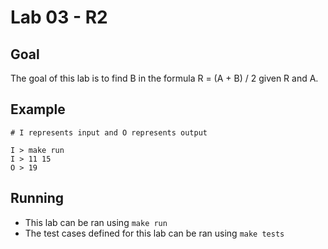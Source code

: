 # Lab 03 - R2

## Goal

The goal of this lab is to find B in the formula R = (A + B) / 2 given R and A.

## Example

```
# I represents input and O represents output

I > make run
I > 11 15
O > 19
```

## Running

- This lab can be ran using `make run`
- The test cases defined for this lab can be ran using `make tests`